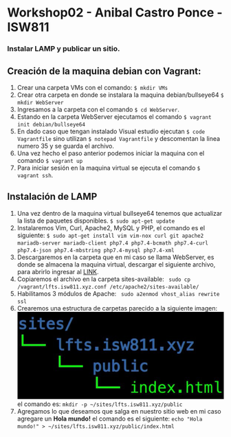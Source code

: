 # Workshop02 - Anibal Castro Ponce - ISW811

### Instalar LAMP y publicar un sitio.

## Creación de la maquina debian con Vagrant:
1) Crear una carpeta VMs con el comando:  ```$ mkdir VMs ```
2) Crear otra carpeta en donde se instalara la maquina debian/bullseye64 ```$ mkdir WebServer```
3) Ingresamos a la carpeta con el comando ```$ cd WebServer```.
4) Estando en la carpeta WebServer ejecutamos el comando ``` $ vagrant init debian/bullseye64 ```
5) En dado caso que tengan instalado Visual estudio ejecutan ``` $ code Vagrantfile ``` sino utilizan ``` $ notepad Vagrantfile ``` y descomentan la linea numero 35 y se guarda el archivo.
6) Una vez hecho el paso anterior podemos iniciar la maquina con el comando ```$ vagrant up```
7) Para iniciar sesión en la maquina virtual se ejecuta el comando ``` $ vagrant ssh ```.

## Instalación de LAMP
1) Una vez dentro de la maquina virtual bullseye64 tenemos que actualizar la lista de paquetes disponibles. ``` $ sudo apt-get update ```
2) Instalaremos Vim, Curl, Apache2, MySQL y PHP, el comando es el siguiente: ``` $ sudo apt-get install vim vim-nox curl git apache2 mariadb-server mariadb-client php7.4 php7.4-bcmath php7.4-curl php7.4-json php7.4-mbstring php7.4-mysql php7.4-xml ```
3) Descargaremos en la carpeta que en mi caso se llama WebServer, es donde se almacena la maquina virtual, descargar el siguiente archivo, para abrirlo ingresar al [LINK](https://drive.google.com/file/d/1Hw8WpoykhUIXzmgkli2vuBCymA9ZzJnB/view?usp=sharing).
4) Copiaremos el archivo en la carpeta sites-available: ``` sudo cp /vagrant/lfts.isw811.xyz.conf /etc/apache2/sites-available/```
5) Habilitamos 3 módulos de Apache: ``` sudo a2enmod vhost_alias rewrite ssl```
6) Crearemos una estructura de carpetas parecido a la siguiente imagen:
![Alt text](./Images/Estructura.jpg)
el comando es: ```mkdir -p ~/sites/lfts.isw811.xyz/public```
7) Agregamos lo que deseamos que salga en nuestro sitio web en mi caso agregare un <strong>Hola mundo!</strong>
el comando es el siguiente: ``` echo "Hola mundo!" > ~/sites/lfts.isw811.xyz/public/index.html ```